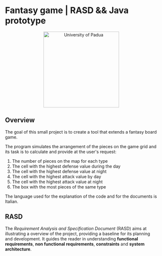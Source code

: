 # Fantasy game | RASD && Java prototype

<p align="center">
    <img src="https://www.unidformazione.com/wp-content/uploads/2018/04/unipd-universita-di-padova.png" width="250" alt="University of Padua"/>
</p>

## Overview

The goal of this small project is to create a tool that extends a fantasy board game.

The program simulates the arrangement of the pieces on the game grid and its task is to calculate and provide at the user's request:
1. The number of pieces on the map for each type
2. The cell with the highest defense value during the day
3. The cell with the highest defense value at night
4. The cell with the highest attack value by day
5. The cell with the highest attack value at night
6. The box with the most pieces of the same type

The language used for the explanation of the code and for the documents is Italian.

## RASD
The _Requirement Analysis and Specification Document_ (RASD) aims at illustrating a overview of the project, providing a baseline for its planning and development. It guides the reader in understanding **functional requirements**, **non functional requirements**, **constraints** and **system architecture**.
